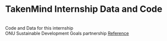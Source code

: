 # TakenMind Internship Data and Code
<br>Code and Data for this internship
<br>ONU Sustainable Development Goals partnership
[Reference](https://sustainabledevelopment.un.org/partnership/?p=26437)
